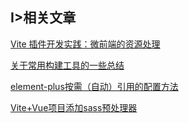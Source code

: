 ## I>相关文章

[Vite 插件开发实践：微前端的资源处理](https://www.51cto.com/article/700035.html)

[关于常用构建工具的一些总结](https://blog.csdn.net/sinat_17775997/article/details/126191833)

[element-plus按需（自动）引用的配置方法](https://blog.csdn.net/m0_48390697/article/details/127074927)

[Vite+Vue项目添加sass预处理器](https://blog.csdn.net/qq_54334713/article/details/126190405)